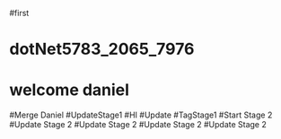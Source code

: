 
#first

# dotNet5783_2065_7976
# welcome daniel
#Merge Daniel
#UpdateStage1
#HI
#Update
#TagStage1
#Start Stage 2
#Update Stage 2
#Update Stage 2
#Update Stage 2
#Update Stage 2

